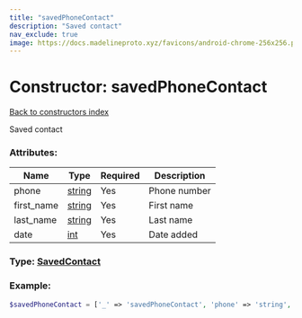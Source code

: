 ```yaml
---
title: "savedPhoneContact"
description: "Saved contact"
nav_exclude: true
image: https://docs.madelineproto.xyz/favicons/android-chrome-256x256.png
---
```

# Constructor: savedPhoneContact  
[Back to constructors index](/API_docs/constructors/index.md)



Saved contact

### Attributes:

| Name     |    Type       | Required | Description |
|----------|---------------|----------|-------------|
|phone|[string](/API_docs/types/string.md) | Yes|Phone number|
|first\_name|[string](/API_docs/types/string.md) | Yes|First name|
|last\_name|[string](/API_docs/types/string.md) | Yes|Last name|
|date|[int](/API_docs/types/int.md) | Yes|Date added|



### Type: [SavedContact](/API_docs/types/SavedContact.md)


### Example:

```php
$savedPhoneContact = ['_' => 'savedPhoneContact', 'phone' => 'string', 'first_name' => 'string', 'last_name' => 'string', 'date' => int];
```  
